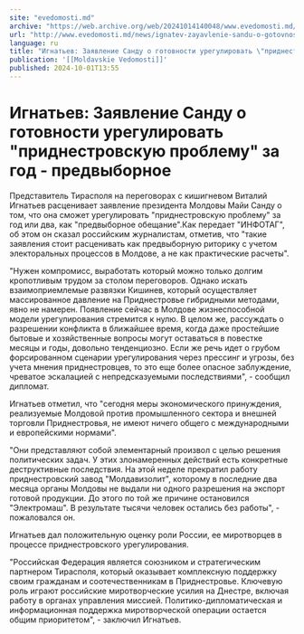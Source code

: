 ```yaml
---
site: "evedomosti.md"
archive: "https://web.archive.org/web/20241014140048/www.evedomosti.md/news/ignatev-zayavlenie-sandu-o-gotovnosti-uregulirovat-pridnestr"
url: "http://www.evedomosti.md/news/ignatev-zayavlenie-sandu-o-gotovnosti-uregulirovat-pridnestr"
language: ru
title: "Игнатьев: Заявление Санду о готовности урегулировать \"приднестровскую проблему\" за год - предвыборное"
publication: '[[Moldavskie Vedomosti]]'
published: 2024-10-01T13:55
---
```


# Игнатьев: Заявление Санду о готовности урегулировать "приднестровскую проблему" за год - предвыборное

Представитель Тирасполя на переговорах с кишигневом Виталий Игнатьев расценивает заявление президента Молдовы Майи Санду о том, что она сможет урегулировать "приднестровскую проблему" за год или два, как "предвыборное обещание".Как передает "ИНФОТАГ", об этом он сказал российским журналистам, отметив, что "такие заявления стоит расценивать как предвыборную риторику с учетом электоральных процессов в Молдове, а не как практические расчеты".

"Нужен компромисс, выработать который можно только долгим кропотливым трудом за столом переговоров. Однако искать взаимоприемлемые развязки Кишинев, который осуществляет массированное давление на Приднестровье гибридными методами, явно не намерен. Появление сейчас в Молдове жизнеспособной модели урегулирования стремится к нулю. В целом же, рассуждать о разрешении конфликта в ближайшее время, когда даже простейшие бытовые и хозяйственные вопросы могут оставаться в повестке месяцы и годы, довольно тенденциозно. Если же речь идет о грубом форсированном сценарии урегулирования через прессинг и угрозы, без учета мнения приднестровцев, то это еще более опасное заблуждение, чреватое эскалацией с непредсказуемыми последствиями", - сообщил дипломат.

Игнатьев отметил, что "сегодня меры экономического принуждения, реализуемые Молдовой против промышленного сектора и внешней торговли Приднестровья, не имеют ничего общего с международными и европейскими нормами".

"Они представляют собой элементарный произвол с целью решения политических задач. У этих злонамеренных действий есть конкретные деструктивные последствия. На этой неделе прекратил работу приднестровский завод "Молдавизолит", которому в последние два месяца органы Молдовы не выдали ни одного разрешения на экспорт готовой продукции. До этого по той же причине остановился "Электромаш". В результате тысячи человек остались без работы", - пожаловался он.

Игнатьев дал положительную оценку роли России, ее миротворцев в процессе приднестровского урегулирования.

"Российская Федерация является союзником и стратегическим партнером Тирасполя, который оказывает комплексную поддержку своим гражданам и соотечественникам в Приднестровье. Ключевую роль играют российские миротворческие усилия на Днестре, включая работу в органах управления миссией. Политико-дипломатическая и информационная поддержка миротворческой операции остается общим приоритетом", - заключил Игнатьев.